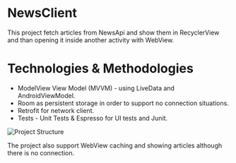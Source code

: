 # NewsClient
This project fetch articles from NewsApi and show them in RecyclerView and than opening it inside another activity with WebView.

# Technologies & Methodologies
  * ModelView View Model (MVVM) - using LiveData and AndroidViewModel.
  * Room as persistent storage in order to support no connection situations.
  * Retrofit for network client.
  * Tests - Unit Tests & Espresso for UI tests and Junit. 


![Project Structure](https://codelabs.developers.google.com/codelabs/android-room-with-a-view-kotlin/img/a7da8f5ea91bac52.png)

The project also support WebView caching and showing articles although there is no connection.
